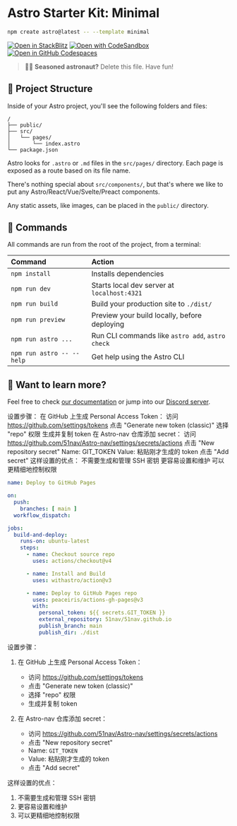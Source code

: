 # Astro Starter Kit: Minimal

```sh
npm create astro@latest -- --template minimal
```

[![Open in StackBlitz](https://developer.stackblitz.com/img/open_in_stackblitz.svg)](https://stackblitz.com/github/withastro/astro/tree/latest/examples/minimal)
[![Open with CodeSandbox](https://assets.codesandbox.io/github/button-edit-lime.svg)](https://codesandbox.io/p/sandbox/github/withastro/astro/tree/latest/examples/minimal)
[![Open in GitHub Codespaces](https://github.com/codespaces/badge.svg)](https://codespaces.new/withastro/astro?devcontainer_path=.devcontainer/minimal/devcontainer.json)

> 🧑‍🚀 **Seasoned astronaut?** Delete this file. Have fun!

## 🚀 Project Structure

Inside of your Astro project, you'll see the following folders and files:

```text
/
├── public/
├── src/
│   └── pages/
│       └── index.astro
└── package.json
```

Astro looks for `.astro` or `.md` files in the `src/pages/` directory. Each page is exposed as a route based on its file name.

There's nothing special about `src/components/`, but that's where we like to put any Astro/React/Vue/Svelte/Preact components.

Any static assets, like images, can be placed in the `public/` directory.

## 🧞 Commands

All commands are run from the root of the project, from a terminal:

| Command                   | Action                                           |
| :------------------------ | :----------------------------------------------- |
| `npm install`             | Installs dependencies                            |
| `npm run dev`             | Starts local dev server at `localhost:4321`      |
| `npm run build`           | Build your production site to `./dist/`          |
| `npm run preview`         | Preview your build locally, before deploying     |
| `npm run astro ...`       | Run CLI commands like `astro add`, `astro check` |
| `npm run astro -- --help` | Get help using the Astro CLI                     |

## 👀 Want to learn more?

Feel free to check [our documentation](https://docs.astro.build) or jump into our [Discord server](https://astro.build/chat).

设置步骤：
在 GitHub 上生成 Personal Access Token：
访问 https://github.com/settings/tokens
点击 "Generate new token (classic)"
选择 "repo" 权限
生成并复制 token
在 Astro-nav 仓库添加 secret：
访问 https://github.com/51nav/Astro-nav/settings/secrets/actions
点击 "New repository secret"
Name: GIT_TOKEN
Value: 粘贴刚才生成的 token
点击 "Add secret"
这样设置的优点：
不需要生成和管理 SSH 密钥
更容易设置和维护
可以更精细地控制权限






```yaml:.github/workflows/deploy.yml
name: Deploy to GitHub Pages

on:
  push:
    branches: [ main ]
  workflow_dispatch:

jobs:
  build-and-deploy:
    runs-on: ubuntu-latest
    steps:
      - name: Checkout source repo
        uses: actions/checkout@v4

      - name: Install and Build
        uses: withastro/action@v3

      - name: Deploy to GitHub Pages repo
        uses: peaceiris/actions-gh-pages@v3
        with:
          personal_token: ${{ secrets.GIT_TOKEN }}
          external_repository: 51nav/51nav.github.io
          publish_branch: main
          publish_dir: ./dist
```

设置步骤：

1. 在 GitHub 上生成 Personal Access Token：
   - 访问 https://github.com/settings/tokens
   - 点击 "Generate new token (classic)"
   - 选择 "repo" 权限
   - 生成并复制 token

2. 在 Astro-nav 仓库添加 secret：
   - 访问 https://github.com/51nav/Astro-nav/settings/secrets/actions
   - 点击 "New repository secret"
   - Name: `GIT_TOKEN`
   - Value: 粘贴刚才生成的 token
   - 点击 "Add secret"

这样设置的优点：
1. 不需要生成和管理 SSH 密钥
2. 更容易设置和维护
3. 可以更精细地控制权限


